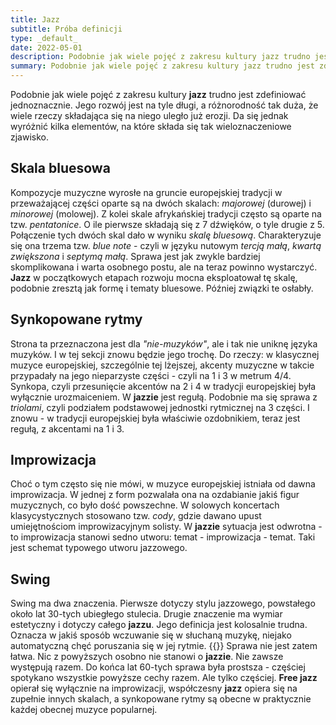 ```yaml
---
title: Jazz
subtitle: Próba definicji
type: _default_
date: 2022-05-01
description: Podobnie jak wiele pojęć z zakresu kultury jazz trudno jest zdefiniować jednoznacznie.
summary: Podobnie jak wiele pojęć z zakresu kultury jazz trudno jest zdefiniować jednoznacznie.
---
```

Podobnie jak wiele pojęć z zakresu kultury __jazz__ trudno jest zdefiniować jednoznacznie. Jego rozwój jest na tyle długi,
a różnorodność tak duża, że wiele rzeczy składająca się na niego uległo już erozji. Da się jednak wyróżnić kilka elementów,
na które składa się tak wieloznaczeniowe zjawisko.

## Skala bluesowa
Kompozycje muzyczne wyrosłe na gruncie europejskiej tradycji w przeważającej części oparte są na dwóch skalach: 
*majorowej* (durowej) i *minorowej* (molowej). Z kolei skale afrykańskiej tradycji często są oparte na tzw. *pentatonice*.
O ile pierwsze składają się z 7 dźwięków, o tyle drugie z 5. Połączenie tych dwóch skal dało w wyniku *skalę bluesową*.
Charakteryzuje się ona trzema tzw. *blue note* - czyli w języku nutowym *tercją małą*, *kwartą zwiększona* i *septymą małą*.
Sprawa jest jak zwykle bardziej skomplikowana i warta osobnego postu, ale na teraz powinno wystarczyć. __Jazz__ w początkowych etapach rozwoju mocna eksploatował tę skalę, podobnie zresztą jak formę i tematy bluesowe. Później
związki te osłabły.

## Synkopowane rytmy
Strona ta przeznaczona jest dla *"nie-muzyków"*, ale i tak nie uniknę języka muzyków. I w tej sekcji znowu będzie jego trochę.
Do rzeczy: w klasycznej muzyce europejskiej, szczególnie tej lżejszej, akcenty muzyczne w takcie przypadały na jego 
nieparzyste części - czyli na 1 i 3 w metrum 4/4. Synkopa, czyli przesunięcie akcentów na 2 i 4 w tradycji
europejskiej była wyłącznie urozmaiceniem. W __jazzie__ jest regułą. Podobnie ma się sprawa z *triolami*, czyli podziałem
podstawowej jednostki rytmicznej na 3 części. I znowu - w tradycji europejskiej była właściwie ozdobnikiem, teraz jest regułą,
z akcentami na 1 i 3.

## Improwizacja
Choć o tym często się nie mówi, w muzyce europejskiej istniała od dawna improwizacja. W jednej z form pozwalała ona na
ozdabianie jakiś figur muzycznych, co było dość powszechne. W solowych koncertach klasycystycznych stosowano tzw. *cody*,
gdzie dawano upust umiejętnościom improwizacyjnym solisty. W __jazzie__ sytuacja jest odwrotna - to improwizacja stanowi 
sedno utworu: temat - improwizacja - temat. Taki jest schemat typowego utworu jazzowego.

## Swing
Swing ma dwa znaczenia. Pierwsze dotyczy stylu jazzowego, powstałego około lat 30-tych ubiegłego stulecia. Drugie znaczenie
ma wymiar estetyczny i dotyczy całego __jazzu__. Jego definicja jest kolosalnie trudna. Oznacza w jakiś sposób wczuwanie się
w słuchaną muzykę, niejako automatyczną chęć poruszania się w jej rytmie.
{{<divider>}}
Sprawa nie jest zatem łatwa. Nic z powyższych osobno nie stanowi o __jazzie__. Nie zawsze występują razem. Do końca lat 60-tych sprawa była 
prostsza - częściej spotykano wszystkie powyższe cechy razem. Ale tylko częściej. __Free jazz__ opierał się wyłącznie na improwizacji,
współczesny __jazz__ opiera się na zupełnie innych skalach, a synkopowane rytmy są obecne w praktycznie każdej obecnej muzyce 
popularnej.